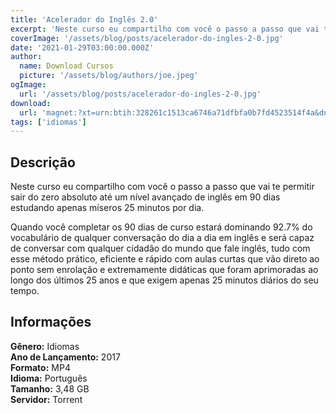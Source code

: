 ```yaml
---
title: 'Acelerador do Inglês 2.0'
excerpt: 'Neste curso eu compartilho com você o passo a passo que vai te permitir sair do zero absoluto até um nível avançado de inglês em 90 dias estudando apenas míseros 25 minutos por dia.  Quando você completar os 90 dias de curso estará dominando 92.7% do vocabulário de qualquer conversação do di'
coverImage: '/assets/blog/posts/acelerador-do-ingles-2-0.jpg'
date: '2021-01-29T03:00:00.000Z'
author:
  name: Download Cursos
  picture: '/assets/blog/authors/joe.jpeg'
ogImage:
  url: '/assets/blog/posts/acelerador-do-ingles-2-0.jpg'
download:
  url: 'magnet:?xt=urn:btih:328261c1513ca6746a71dfbfa0b7fd4523514f4a&dn=Acelerador%20do%20Ingl%c3%aas%202.0&tr=udp%3a%2f%2ftracker.openbittorrent.com%3a1337%2fannounce&tr=udp%3a%2f%2ftracker.opentrackr.org%3a1337%2fannounce'
tags: ['idiomas']
---
```

<h2>Descrição</h2>
<p>Neste curso eu compartilho com você o passo a passo que vai te permitir sair do zero absoluto até um nível avançado de inglês em 90 dias estudando apenas míseros 25 minutos por dia.</p><p>Quando você completar os 90 dias de curso estará dominando 92.7% do vocabulário de qualquer conversação do dia a dia em inglês e será capaz de conversar com qualquer cidadão do mundo que fale inglês, tudo com esse método prático, eficiente e rápido com aulas curtas que vão direto ao ponto sem enrolação e extremamente didáticas que foram aprimoradas ao longo dos últimos 25 anos e que exigem apenas 25 minutos diários do seu tempo.</p><h2>Informações</h2><p><strong>Gênero:</strong> Idiomas<br/> <strong>Ano de Lançamento:</strong> 2017<br/> <strong>Formato:</strong> MP4<br/> <strong>Idioma:</strong> Português<br/> <strong>Tamanho:</strong> 3,48 GB<br/> <strong>Servidor:</strong> Torrent</p>